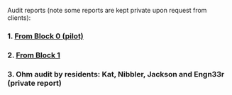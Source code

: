 Audit reports (note some reports are kept private upon request from clients):

### 1. [From Block 0 (pilot)](https://github.com/yacademy/audits/tree/main/block_000)
### 2. [From Block 1](https://github.com/yacademy/audits/tree/main/block_001)
### 3. Ohm audit by residents: Kat, Nibbler, Jackson and Engn33r (private report)


